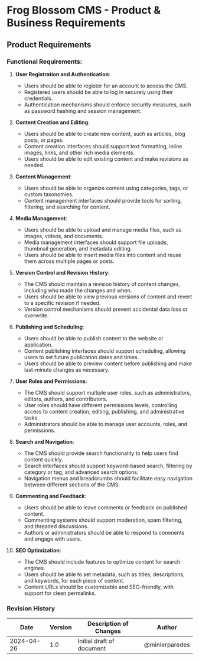 # Frog Blossom CMS - Product & Business Requirements

## Product Requirements

### Functional Requirements:

1. **User Registration and Authentication**:
   - Users should be able to register for an account to access the CMS.
   - Registered users should be able to log in securely using their credentials.
   - Authentication mechanisms should enforce security measures, such as password hashing and session management.

2. **Content Creation and Editing**:
   - Users should be able to create new content, such as articles, blog posts, or pages.
   - Content creation interfaces should support text formatting, inline images, links, and other rich media elements.
   - Users should be able to edit existing content and make revisions as needed.

3. **Content Management**:
   - Users should be able to organize content using categories, tags, or custom taxonomies.
   - Content management interfaces should provide tools for sorting, filtering, and searching for content.

4. **Media Management**:
   - Users should be able to upload and manage media files, such as images, videos, and documents.
   - Media management interfaces should support file uploads, thumbnail generation, and metadata editing.
   - Users should be able to insert media files into content and reuse them across multiple pages or posts.

5. **Version Control and Revision History**:
   - The CMS should maintain a revision history of content changes, including who made the changes and when.
   - Users should be able to view previous versions of content and revert to a specific revision if needed.
   - Version control mechanisms should prevent accidental data loss or overwrite.

6. **Publishing and Scheduling**:
   - Users should be able to publish content to the website or application.
   - Content publishing interfaces should support scheduling, allowing users to set future publication dates and times.
   - Users should be able to preview content before publishing and make last-minute changes as necessary.

7. **User Roles and Permissions**:
   - The CMS should support multiple user roles, such as administrators, editors, authors, and contributors.
   - User roles should have different permissions levels, controlling access to content creation, editing, publishing, and administrative tasks.
   - Administrators should be able to manage user accounts, roles, and permissions.

8. **Search and Navigation**:
   - The CMS should provide search functionality to help users find content quickly.
   - Search interfaces should support keyword-based search, filtering by category or tag, and advanced search options.
   - Navigation menus and breadcrumbs should facilitate easy navigation between different sections of the CMS.

9. **Commenting and Feedback**:
   - Users should be able to leave comments or feedback on published content.
   - Commenting systems should support moderation, spam filtering, and threaded discussions.
   - Authors or administrators should be able to respond to comments and engage with users.

10. **SEO Optimization**:
    - The CMS should include features to optimize content for search engines.
    - Users should be able to set metadata, such as titles, descriptions, and keywords, for each piece of content.
    - Content URLs should be customizable and SEO-friendly, with support for clean permalinks.

### Revision History

| Date       | Version | Description of Changes              | Author |
|------------|---------|------------------------------------|--------|
| 2024-04-26 | 1.0     | Initial draft of document          | @minierparedes    |
